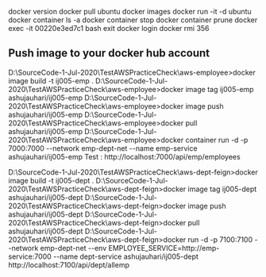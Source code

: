 

docker version
docker pull ubuntu
docker images
docker run -it -d ubuntu
docker container ls -a
docker container stop
docker container prune
docker exec -it  00220e3ed7c1  bash
exit
docker login 
docker rmi 356 


Push image to your docker hub account
-----------------------------------
D:\SourceCode-1-Jul-2020\TestAWSPracticeCheck\aws-employee>docker image build -t ij005-emp .
D:\SourceCode-1-Jul-2020\TestAWSPracticeCheck\aws-employee>docker image tag ij005-emp ashujauhari/ij005-emp
D:\SourceCode-1-Jul-2020\TestAWSPracticeCheck\aws-employee>docker image push ashujauhari/ij005-emp
D:\SourceCode-1-Jul-2020\TestAWSPracticeCheck\aws-employee>docker pull ashujauhari/ij005-emp
D:\SourceCode-1-Jul-2020\TestAWSPracticeCheck\aws-employee>docker container run -d -p 7000:7000 --network emp-dept-net   --name emp-service ashujauhari/ij005-emp
Test : http://localhost:7000/api/emp/employees


D:\SourceCode-1-Jul-2020\TestAWSPracticeCheck\aws-dept-feign>docker image build -t ij005-dept .
D:\SourceCode-1-Jul-2020\TestAWSPracticeCheck\aws-dept-feign>docker image tag ij005-dept ashujauhari/ij005-dept
D:\SourceCode-1-Jul-2020\TestAWSPracticeCheck\aws-dept-feign>docker image push ashujauhari/ij005-dept
D:\SourceCode-1-Jul-2020\TestAWSPracticeCheck\aws-dept-feign>docker pull ashujauhari/ij005-dept
D:\SourceCode-1-Jul-2020\TestAWSPracticeCheck\aws-dept-feign>docker run -d -p 7100:7100 --network emp-dept-net --env EMPLOYEE_SERVICE=http://emp-service:7000 --name dept-service ashujauhari/ij005-dept
http://localhost:7100/api/dept/allemp

